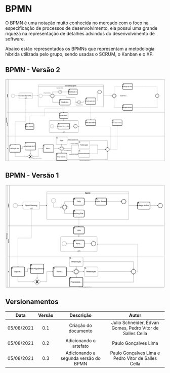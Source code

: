 # BPMN

<p>O BPMN é uma notação muito conhecida no mercado com o foco na especificação de processos de desenvolvimento, ela possui uma grande riqueza na representação de detalhes advindos do desenvolvimento de software.</p>

<p>Abaixo estão representados os BPMNs que representam a metodologia híbrida utilizada pelo grupo, sendo usadas o SCRUM, o Kanban e o XP.</p>

## BPMN - Versão 2

![BPMN - Versão 2](../images/BPMNv2.svg)

## BPMN - Versão 1

![BPMN - Versão 1](../images/BPMN.svg)

## Versionamentos

|Data|Versão|Descrição|Autor|
|:--------:|:---:|:-------------------: |:-----------------------:|
|05/08/2021| 0.1 | Criação do documento | Julio Schneider, Edvan Gomes, Pedro Vítor de Salles Cella |
|05/08/2021| 0.2 | Adicionando o artefato | Paulo Gonçalves Lima |
|05/08/2021| 0.3 | Adicionando a segunda versão do BPMN | Paulo Gonçalves Lima e Pedro Vítor de Salles Cella |
